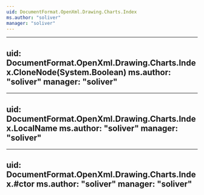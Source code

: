 ```yaml
---
uid: DocumentFormat.OpenXml.Drawing.Charts.Index
ms.author: "soliver"
manager: "soliver"
---
```


---
uid: DocumentFormat.OpenXml.Drawing.Charts.Index.CloneNode(System.Boolean)
ms.author: "soliver"
manager: "soliver"
---

---
uid: DocumentFormat.OpenXml.Drawing.Charts.Index.LocalName
ms.author: "soliver"
manager: "soliver"
---

---
uid: DocumentFormat.OpenXml.Drawing.Charts.Index.#ctor
ms.author: "soliver"
manager: "soliver"
---
